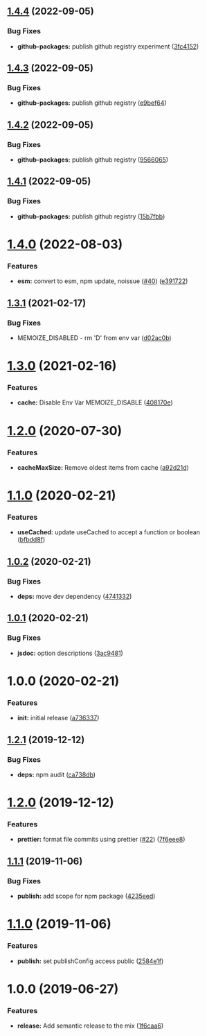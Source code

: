 ## [1.4.4](https://github.com/5app/memoize/compare/v1.4.3...v1.4.4) (2022-09-05)


### Bug Fixes

* **github-packages:** publish github registry experiment ([3fc4152](https://github.com/5app/memoize/commit/3fc4152b881ace22b1638d8a7f33c2fd42cb1892))

## [1.4.3](https://github.com/5app/memoize/compare/v1.4.2...v1.4.3) (2022-09-05)


### Bug Fixes

* **github-packages:** publish github registry ([e9bef64](https://github.com/5app/memoize/commit/e9bef649241ac59c88ae30d55351b566f07bed6e))

## [1.4.2](https://github.com/5app/memoize/compare/v1.4.1...v1.4.2) (2022-09-05)


### Bug Fixes

* **github-packages:** publish github registry ([9566065](https://github.com/5app/memoize/commit/956606527f38c42889b75c3fb1e027f0195f1d6c))

## [1.4.1](https://github.com/5app/memoize/compare/v1.4.0...v1.4.1) (2022-09-05)


### Bug Fixes

* **github-packages:** publish github registry ([15b7fbb](https://github.com/5app/memoize/commit/15b7fbb20fd88eac4263e0c4bbd5675a687e2c3d))

# [1.4.0](https://github.com/5app/memoize/compare/v1.3.1...v1.4.0) (2022-08-03)


### Features

* **esm:** convert to esm, npm update, noissue ([#40](https://github.com/5app/memoize/issues/40)) ([e391722](https://github.com/5app/memoize/commit/e391722a678694d49d3401fa19b8ead7f08a3b51))

## [1.3.1](https://github.com/5app/memoize/compare/v1.3.0...v1.3.1) (2021-02-17)


### Bug Fixes

* MEMOIZE_DISABLED - rm 'D' from env var ([d02ac0b](https://github.com/5app/memoize/commit/d02ac0b9cf9a11b38e522876883169b4020948e6))

# [1.3.0](https://github.com/5app/memoize/compare/v1.2.0...v1.3.0) (2021-02-16)


### Features

* **cache:** Disable Env Var MEMOIZE_DISABLE ([408170e](https://github.com/5app/memoize/commit/408170e8cbb9a4e888652b5453d825f4f25c0a5b))

# [1.2.0](https://github.com/5app/memoize/compare/v1.1.0...v1.2.0) (2020-07-30)


### Features

* **cacheMaxSize:** Remove oldest items from cache ([a92d21d](https://github.com/5app/memoize/commit/a92d21d260e5654a40c609a94a9a79424cd4a838))

# [1.1.0](https://github.com/5app/memoize/compare/v1.0.2...v1.1.0) (2020-02-21)


### Features

* **useCached:** update useCached to accept a function or boolean ([bfbdd8f](https://github.com/5app/memoize/commit/bfbdd8f77c8e49839f65da005733e5b2aba08714))

## [1.0.2](https://github.com/5app/memoize/compare/v1.0.1...v1.0.2) (2020-02-21)


### Bug Fixes

* **deps:** move dev dependency ([4741332](https://github.com/5app/memoize/commit/4741332e32d7c59e61247fae7ff4fb4a5fb5021d))

## [1.0.1](https://github.com/5app/memoize/compare/v1.0.0...v1.0.1) (2020-02-21)


### Bug Fixes

* **jsdoc:** option descriptions ([3ac9481](https://github.com/5app/memoize/commit/3ac9481627e147d2c308257524c26f9d9bfdb78b))

# 1.0.0 (2020-02-21)


### Features

* **init:** initial release ([a736337](https://github.com/5app/memoize/commit/a736337c97bee99fe4a254cdbdba16a6fe66bd8e))

## [1.2.1](https://github.com/5app/js-template/compare/v1.2.0...v1.2.1) (2019-12-12)


### Bug Fixes

* **deps:** npm audit ([ca738db](https://github.com/5app/js-template/commit/ca738dba9044e54931fab71afdee889a8acde958))

# [1.2.0](https://github.com/5app/js-template/compare/v1.1.1...v1.2.0) (2019-12-12)


### Features

* **prettier:** format file commits using prettier ([#22](https://github.com/5app/js-template/issues/22)) ([7f6eee8](https://github.com/5app/js-template/commit/7f6eee8f884fa4b21a7799df4b6727ab0a430415))

## [1.1.1](https://github.com/5app/js-template/compare/v1.1.0...v1.1.1) (2019-11-06)


### Bug Fixes

* **publish:** add scope for npm package ([4235eed](https://github.com/5app/js-template/commit/4235eed4a50b3ef4b7e8d1c949b25c1a8ce3ad11))

# [1.1.0](https://github.com/5app/js-template/compare/v1.0.0...v1.1.0) (2019-11-06)


### Features

* **publish:** set publishConfig access public ([2584e1f](https://github.com/5app/js-template/commit/2584e1f3bc90827ecf98ec7ca7286facdf1d9baf))

# 1.0.0 (2019-06-27)


### Features

* **release:** Add semantic release to the mix ([1f6caa6](https://github.com/5app/js-template/commit/1f6caa6))
